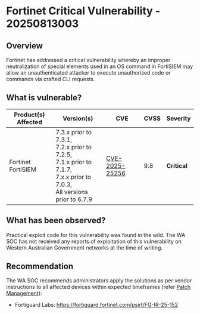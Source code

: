 # Fortinet Critical Vulnerability - 20250813003

## Overview

Fortinet has addressed a critical vulnerability whereby an improper neutralization of special elements used in an OS command in FortiSIEM may allow an unauthenticated attacker to execute unauthorized code or commands via crafted CLI requests.

## What is vulnerable?

| Product(s) Affected | Version(s) | CVE                                                                                                                                      | CVSS         | Severity                                                       |
| ------------------- | ---------- | ---------------------------------------------------------------------------------------------------------------------------------------- | ------------ | -------------------------------------------------------------- |
| Fortinet FortiSIEM   | 7.3.x prior to 7.3.1,<br/> 7.2.x prior to 7.2.5, <br/> 7.1.x prior to 7.1.7,<br/> 7.x.x prior to 7.0.3, <br/> All versions prior to 6.7.9 | [CVE-2025-25256](https://nvd.nist.gov/vuln/detail/CVE-2025-25256)             | 9.8      | **Critical**        

## What has been observed?

Practical exploit code for this vulnerability was found in the wild. The WA SOC has not received any reports of exploitation of this vulnerability on Western Australian Government networks at the time of writing.

## Recommendation

The WA SOC recommends administrators apply the solutions as per vendor instructions to all affected devices within expected timeframes (refer [Patch Management](../guidelines/patch-management.md)):

- Fortiguard Labs: <https://fortiguard.fortinet.com/psirt/FG-IR-25-152>

